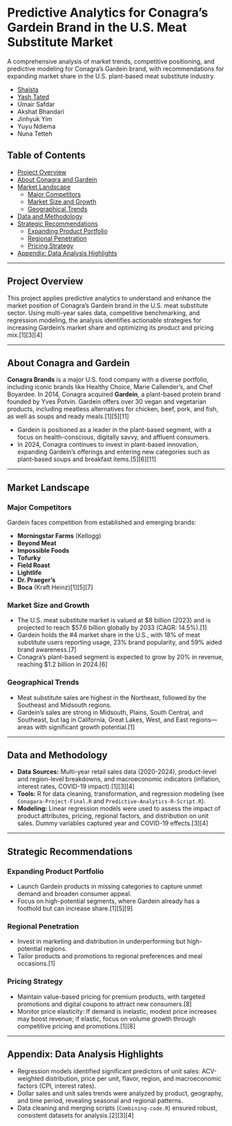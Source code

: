 # Predictive Analytics for Conagra’s Gardein Brand in the U.S. Meat Substitute Market

A comprehensive analysis of market trends, competitive positioning, and predictive modeling for Conagra’s Gardein brand, with recommendations for expanding market share in the U.S. plant-based meat substitute industry.

- [Shaista](https://github.com/AShaista)
- [Yash Tated](https://github.com/Yashtated) 
- Umair Safdar
- Akshat Bhandari
- Jinhyuk Yim
- Yuyu Ndiema
- Nuna Tetteh
  

## Table of Contents

- [Project Overview](#project-overview)
- [About Conagra and Gardein](#about-conagra-and-gardein)
- [Market Landscape](#market-landscape)
  - [Major Competitors](#major-competitors)
  - [Market Size and Growth](#market-size-and-growth)
  - [Geographical Trends](#geographical-trends)
- [Data and Methodology](#data-and-methodology)
- [Strategic Recommendations](#strategic-recommendations)
  - [Expanding Product Portfolio](#expanding-product-portfolio)
  - [Regional Penetration](#regional-penetration)
  - [Pricing Strategy](#pricing-strategy)
- [Appendix: Data Analysis Highlights](#appendix-data-analysis-highlights)


---

## Project Overview

This project applies predictive analytics to understand and enhance the market position of Conagra’s Gardein brand in the U.S. meat substitute sector. Using multi-year sales data, competitive benchmarking, and regression modeling, the analysis identifies actionable strategies for increasing Gardein’s market share and optimizing its product and pricing mix.[1][3][4]

---

## About Conagra and Gardein

**Conagra Brands** is a major U.S. food company with a diverse portfolio, including iconic brands like Healthy Choice, Marie Callender’s, and Chef Boyardee. In 2014, Conagra acquired **Gardein**, a plant-based protein brand founded by Yves Potvin. Gardein offers over 30 vegan and vegetarian products, including meatless alternatives for chicken, beef, pork, and fish, as well as soups and ready meals.[1][5][11]

- Gardein is positioned as a leader in the plant-based segment, with a focus on health-conscious, digitally savvy, and affluent consumers.
- In 2024, Conagra continues to invest in plant-based innovation, expanding Gardein’s offerings and entering new categories such as plant-based soups and breakfast items.[5][6][11]

---

## Market Landscape

### Major Competitors

Gardein faces competition from established and emerging brands:

- **Morningstar Farms** (Kellogg)
- **Beyond Meat**
- **Impossible Foods**
- **Tofurky**
- **Field Roast**
- **Lightlife**
- **Dr. Praeger’s**
- **Boca** (Kraft Heinz)[1][5][7]

### Market Size and Growth

- The U.S. meat substitute market is valued at $8 billion (2023) and is projected to reach $57.6 billion globally by 2033 (CAGR: 14.5%).[1]
- Gardein holds the #4 market share in the U.S., with 18% of meat substitute users reporting usage, 23% brand popularity, and 59% aided brand awareness.[7]
- Conagra’s plant-based segment is expected to grow by 20% in revenue, reaching $1.2 billion in 2024.[6]

### Geographical Trends

- Meat substitute sales are highest in the Northeast, followed by the Southeast and Midsouth regions.
- Gardein’s sales are strong in Midsouth, Plains, South Central, and Southeast, but lag in California, Great Lakes, West, and East regions—areas with significant growth potential.[1]

---

## Data and Methodology

- **Data Sources:** Multi-year retail sales data (2020-2024), product-level and region-level breakdowns, and macroeconomic indicators (inflation, interest rates, COVID-19 impact).[1][3][4]
- **Tools:** R for data cleaning, transformation, and regression modeling (see `Conagara-Project-Final.R` and `Predictive-Analytics-R-Script.R`).
- **Modeling:** Linear regression models were used to assess the impact of product attributes, pricing, regional factors, and distribution on unit sales. Dummy variables captured year and COVID-19 effects.[3][4]

---

## Strategic Recommendations

### Expanding Product Portfolio

- Launch Gardein products in missing categories to capture unmet demand and broaden consumer appeal.
- Focus on high-potential segments, where Gardein already has a foothold but can increase share.[1][5][9]

### Regional Penetration

- Invest in marketing and distribution in underperforming but high-potential regions.
- Tailor products and promotions to regional preferences and meal occasions.[1]

### Pricing Strategy

- Maintain value-based pricing for premium products, with targeted promotions and digital coupons to attract new consumers.[8]
- Monitor price elasticity: If demand is inelastic, modest price increases may boost revenue; if elastic, focus on volume growth through competitive pricing and promotions.[1][8]

---

## Appendix: Data Analysis Highlights

- Regression models identified significant predictors of unit sales: ACV-weighted distribution, price per unit, flavor, region, and macroeconomic factors (CPI, interest rates).
- Dollar sales and unit sales trends were analyzed by product, geography, and time period, revealing seasonal and regional patterns.
- Data cleaning and merging scripts (`Combining-code.R`) ensured robust, consistent datasets for analysis.[2][3][4]





